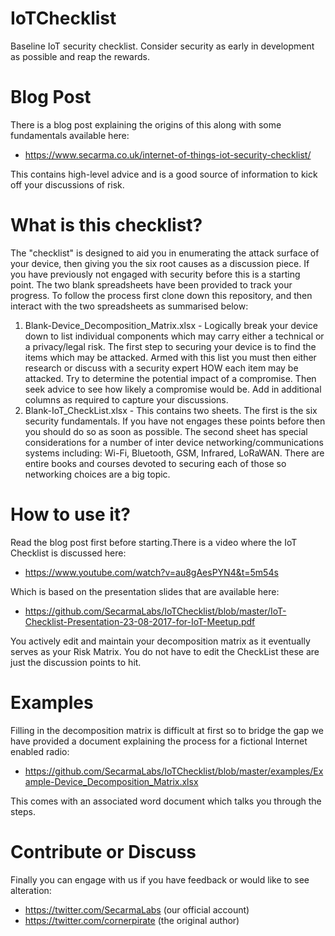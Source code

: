 # IoTChecklist
Baseline IoT security checklist. Consider security as early in development as possible and reap the rewards.

# Blog Post
There is a blog post explaining the origins of this along with some fundamentals available here:

* https://www.secarma.co.uk/internet-of-things-iot-security-checklist/

This contains high-level advice and is a good source of information to kick off your discussions of risk.

# What is this checklist?

The "checklist" is designed to aid you in enumerating the attack surface of your device, then giving you the six root causes as a discussion piece. If you have previously not engaged with security before this is a starting point. The two blank spreadsheets have been provided to track your progress. To follow the process first clone down this repository, and then interact with the two spreadsheets as summarised below:

1) Blank-Device_Decomposition_Matrix.xlsx - Logically break your device down to list individual components which may carry either a technical or a privacy/legal risk. The first step to securing your device is to find the items which may be attacked. Armed with this list you must then either research or discuss with a security expert HOW each item may be attacked. Try to determine the potential impact of a compromise. Then seek advice to see how likely a compromise would be. Add in additional columns as required to capture your discussions.
2) Blank-IoT_CheckList.xlsx - This contains two sheets. The first is the six security fundamentals. If you have not engages these points before then you should do so as soon as possible. The second sheet has special considerations for a number of inter device networking/communications systems including: Wi-Fi, Bluetooth, GSM, Infrared, LoRaWAN. There are entire books and courses devoted to securing each of those so networking choices are a big topic.

# How to use it?

Read the blog post first before starting.There is a video where the IoT Checklist is discussed here: 

* https://www.youtube.com/watch?v=au8gAesPYN4&t=5m54s

Which is based on the presentation slides that are available here:

* https://github.com/SecarmaLabs/IoTChecklist/blob/master/IoT-Checklist-Presentation-23-08-2017-for-IoT-Meetup.pdf

You actively edit and maintain your decomposition matrix as it eventually serves as your Risk Matrix. 
You do not have to edit the CheckList these are just the discussion points to hit. 

# Examples 

Filling in the decomposition matrix is difficult at first so to bridge the gap we have provided a document explaining the process for a fictional Internet enabled radio:

* https://github.com/SecarmaLabs/IoTChecklist/blob/master/examples/Example-Device_Decomposition_Matrix.xlsx

This comes with an associated word document which talks you through the steps.

# Contribute or Discuss

Finally you can engage with us if you have feedback or would like to see alteration:

* https://twitter.com/SecarmaLabs (our official account)
* https://twitter.com/cornerpirate (the original author)


